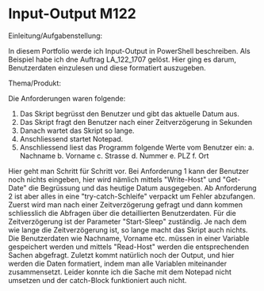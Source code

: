 # Input-Output M122

Einleitung/Aufgabenstellung:

In diesem Portfolio werde ich Input-Output in PowerShell beschreiben. Als Beispiel habe ich dne Auftrag LA_122_1707 gelöst. Hier ging es darum, Benutzerdaten einzulesen und diese formatiert auszugeben.

Thema/Produkt:

Die Anforderungen waren folgende:
1.	Das Skript begrüsst den Benutzer und gibt das aktuelle Datum aus.
2.	Das Skript fragt den Benutzer nach einer Zeitverzögerung in Sekunden
3.	Danach wartet das Skript so lange.
4.	Anschliessend startet Notepad.
5.	Anschliessend liest das Programm folgende Werte vom Benutzer ein:
a.	Nachname
b.	Vorname
c.	Strasse
d.	Nummer
e.	PLZ
f.	Ort

Hier geht man Schritt für Schritt vor. Bei Anforderung 1 kann der Benutzer noch nichts eingeben, hier wird nämlich mittels "Write-Host" und "Get-Date" die Begrüssung und das heutige Datum ausgegeben. Ab Anforderung 2 ist aber alles in eine "try-catch-Schleife" verpackt um Fehler abzufangen. Zuerst wird man nach einer Zeitverzögerung gefragt und dann kommen schliesslich die Abfragen über die detaillierten Benutzerdaten. Für die Zeitverzögerung ist der Parameter "Start-Sleep" zuständig. Je nach dem wie lange die Zeitverzögerung ist, so lange macht das Skript auch nichts. Die Benutzerdaten wie Nachname, Vorname etc. müssen in einer Variable gespeichert werden und mittels "Read-Host" werden die entsprechenden Sachen abgefragt. Zuletzt kommt natürlich noch der Output, und hier werden die Daten formatiert, indem man alle Variablen miteinander zusammensetzt. Leider konnte ich die Sache mit dem Notepad nicht umsetzen und der catch-Block funktioniert auch nicht.   

